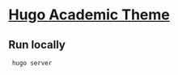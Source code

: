 # [Hugo Academic Theme](https://github.com/wowchemy/starter-hugo-academic)

## Run locally
` hugo server`